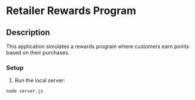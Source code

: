 # Retailer Rewards Program

## Description

This application simulates a rewards program where customers earn points based on their purchases.

### Setup

1. Run the local server:

```bash
node server.js